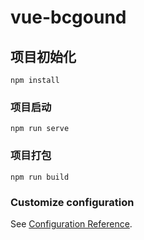 # vue-bcgound

## 项目初始化
```
npm install
```

### 项目启动
```
npm run serve
```

### 项目打包
```
npm run build
```

### Customize configuration
See [Configuration Reference](https://cli.vuejs.org/config/).
